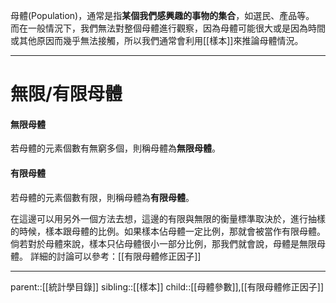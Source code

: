 母體(Population)，通常是指**某個我們感興趣的事物的集合**，如選民、產品等。
而在一般情況下，我們無法對整個母體進行觀察，因為母體可能很大或是因為時間或其他原因而幾乎無法接觸，所以我們通常會利用[[樣本]]來推論母體情況。

- - -
# 無限/有限母體
#### 無限母體
若母體的元素個數有無窮多個，則稱母體為**無限母體**。
#### 有限母體
若母體的元素個數有限，則稱母體為**有限母體**。

在這邊可以用另外一個方法去想，這邊的有限與無限的衡量標準取決於，進行抽樣的時候，樣本跟母體的比例。如果樣本佔母體一定比例，那就會被當作有限母體。倘若對於母體來說，樣本只佔母體很小一部分比例，那我們就會說，母體是無限母體。
詳細的討論可以參考：[[有限母體修正因子]]
- - -
parent::[[統計學目錄]]
sibling::[[樣本]]
child::[[母體參數]],[[有限母體修正因子]]